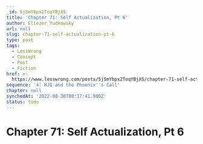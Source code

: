 ```yaml
---
_id: 5jSmYbpx2ToqYBjXS
title: 'Chapter 71: Self Actualization, Pt 6'
author: Eliezer_Yudkowsky
url: null
slug: chapter-71-self-actualization-pt-6
type: post
tags:
  - LessWrong
  - Concept
  - Post
  - Fiction
href: >-
  https://www.lesswrong.com/posts/5jSmYbpx2ToqYBjXS/chapter-71-self-actualization-pt-6
sequence: '4: HJG and the Phoenix''s Call'
chapter: null
synchedAt: '2022-08-30T08:17:41.980Z'
status: todo
---
```


# Chapter 71: Self Actualization, Pt 6
